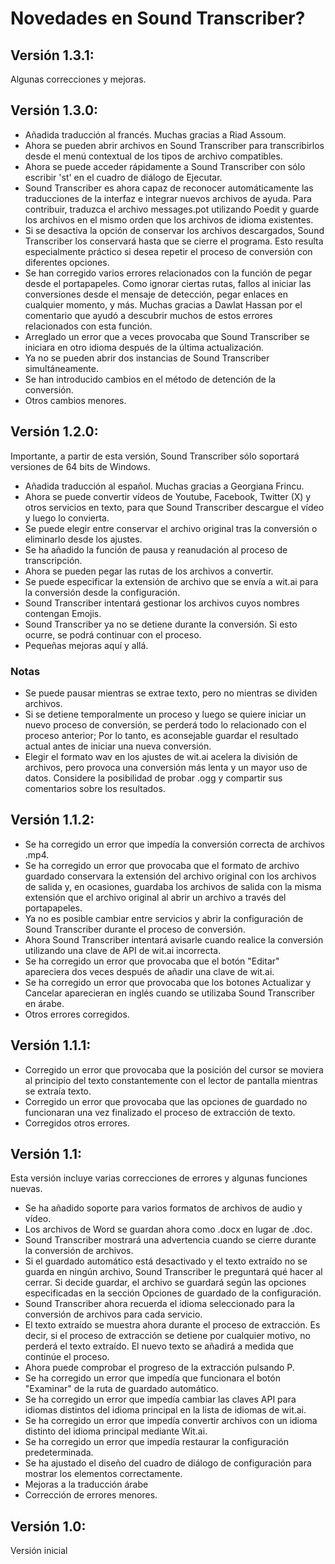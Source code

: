 # Novedades en Sound Transcriber?

## Versión 1.3.1:

Algunas correcciones y mejoras.

## Versión 1.3.0:

- Añadida traducción al francés. Muchas gracias a Riad Assoum.
- Ahora se pueden abrir archivos en Sound Transcriber para transcribirlos desde el menú contextual de los tipos de archivo compatibles.
- Ahora se puede acceder rápidamente a Sound Transcriber con sólo escribir 'st' en el cuadro de diálogo de Ejecutar.
- Sound Transcriber es ahora capaz de reconocer automáticamente las traducciones de la interfaz e integrar nuevos archivos de ayuda. Para contribuir, traduzca el archivo messages.pot utilizando Poedit y guarde los archivos en el mismo orden que los archivos de idioma existentes.
- Si se desactiva la opción de conservar los archivos descargados, Sound Transcriber los conservará hasta que se cierre el programa. Esto resulta especialmente práctico si desea repetir el proceso de conversión con diferentes opciones.
- Se han corregido varios errores relacionados con la función de pegar desde el portapapeles. Como ignorar ciertas rutas, fallos al iniciar las conversiones desde el mensaje de detección, pegar enlaces en cualquier momento, y más. Muchas gracias a Dawlat Hassan por el comentario que ayudó a descubrir muchos de estos errores relacionados con esta función.
- Arreglado un error que a veces provocaba que Sound Transcriber se iniciara en otro idioma después de la última actualización.
- Ya no se pueden abrir dos instancias de Sound Transcriber simultáneamente.
- Se han introducido cambios en el método de detención de la conversión.
- Otros cambios menores.

## Versión 1.2.0:

Importante, a partir de esta versión, Sound Transcriber sólo soportará versiones de 64 bits de Windows.

- Añadida traducción al español. Muchas gracias a Georgiana Frincu.
- Ahora se puede convertir vídeos de Youtube, Facebook, Twitter (X) y otros servicios en texto, para que Sound Transcriber descargue el vídeo y luego lo convierta.
- Se puede elegir entre conservar el archivo original tras la conversión o eliminarlo desde los ajustes.
- Se ha añadido la función de pausa y reanudación al proceso de transcripción.
- Ahora se pueden pegar las rutas de los archivos a convertir.
- Se puede especificar la extensión de archivo que se envía a wit.ai para la conversión desde la configuración.
- Sound Transcriber intentará gestionar los archivos cuyos nombres contengan Emojis.
- Sound Transcriber ya no se detiene durante la conversión. Si esto ocurre, se podrá continuar con el proceso.
- Pequeñas mejoras aquí y allá.

### Notas

- Se puede pausar mientras se extrae texto, pero no mientras se dividen archivos.
- Si se detiene temporalmente un proceso y luego se quiere iniciar un nuevo proceso de conversión, se perderá todo lo relacionado con el proceso anterior; Por lo tanto, es aconsejable guardar el resultado actual antes de iniciar una nueva conversión.
- Elegir el formato wav en los ajustes de wit.ai acelera la división de archivos, pero provoca una conversión más lenta y un mayor uso de datos. Considere la posibilidad de probar .ogg y compartir sus comentarios sobre los resultados.

## Versión 1.1.2:

- Se ha corregido un error que impedía la conversión correcta de archivos .mp4.
- Se ha corregido un error que provocaba que el formato de archivo guardado conservara la extensión del archivo original con los archivos de salida y, en ocasiones, guardaba los archivos de salida con la misma extensión que el archivo original al abrir un archivo a través del portapapeles.
- Ya no es posible cambiar entre servicios y abrir la configuración de Sound Transcriber durante el proceso de conversión.
- Ahora Sound Transcriber intentará avisarle cuando realice la conversión utilizando una clave de API de wit.ai incorrecta.
- Se ha corregido un error que provocaba que el botón "Editar" apareciera dos veces después de añadir una clave de wit.ai.
- Se ha corregido un error que provocaba que los botones Actualizar y Cancelar aparecieran en inglés cuando se utilizaba Sound Transcriber en árabe.
- Otros errores corregidos.

## Versión 1.1.1:

- Corregido un error que provocaba que la posición del cursor se moviera al principio del texto constantemente con el lector de pantalla mientras se extraía texto.
- Corregido un error que provocaba que las opciones de guardado no funcionaran una vez finalizado el proceso de extracción de texto.
- Corregidos otros errores.

## Versión 1.1:

Esta versión incluye varias correcciones de errores y algunas funciones nuevas.

- Se ha añadido soporte para varios formatos de archivos de audio y vídeo.
- Los archivos de Word se guardan ahora como .docx en lugar de .doc.
- Sound Transcriber mostrará una advertencia cuando se cierre durante la conversión de archivos.
- Si el guardado automático está desactivado y el texto extraído no se guarda en ningún archivo, Sound Transcriber le preguntará qué hacer al cerrar. Si decide guardar, el archivo se guardará según las opciones especificadas en la sección Opciones de guardado de la configuración.
- Sound Transcriber ahora recuerda el idioma seleccionado para la conversión de archivos para cada servicio.
- El texto extraído se muestra ahora durante el proceso de extracción. Es decir, si el proceso de extracción se detiene por cualquier motivo, no perderá el texto extraído. El nuevo texto se añadirá a medida que continúe el proceso.
- Ahora puede comprobar el progreso de la extracción pulsando P.
- Se ha corregido un error que impedía que funcionara el botón "Examinar" de la ruta de guardado automático.
- Se ha corregido un error que impedía cambiar las claves API para idiomas distintos del idioma principal en la lista de idiomas de wit.ai.
- Se ha corregido un error que impedía convertir archivos con un idioma distinto del idioma principal mediante Wit.ai.
- Se ha corregido un error que impedía restaurar la configuración predeterminada.
- Se ha ajustado el diseño del cuadro de diálogo de configuración para mostrar los elementos correctamente.
- Mejoras a la traducción árabe
- Corrección de errores menores.

## Versión 1.0:

Versión inicial
